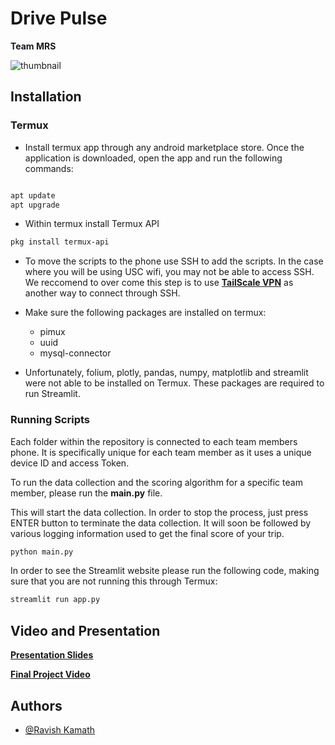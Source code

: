 # Drive Pulse 
**Team MRS**

![thumbnail](https://github.com/user-attachments/assets/58c7e5b1-9496-4c80-89c2-6db49cda360f)


## Installation

### Termux

- Install termux app through any android marketplace store. Once the application is downloaded, open the app and run the following commands:

```bash

apt update
apt upgrade
```
- Within termux install Termux API
```bash
pkg install termux-api
```

- To move the scripts to the phone use SSH to add the scripts. In the case where you will be using USC wifi, you may not be able to access SSH. We reccomend to over come this step is to use __[TailScale VPN](https://tailscale.com/download/mac)__ as another way to connect through SSH. 

- Make sure the following packages are installed on termux:
    - pimux
    - uuid
    - mysql-connector

- Unfortunately, folium, plotly, pandas, numpy, matplotlib and streamlit were not able to be installed on Termux. These packages are required to run Streamlit.


### Running Scripts
Each folder within the repository is connected to each team members phone. It is specifically unique for each team member as it uses a unique device ID and access Token. 

To run the data collection and the scoring algorithm for a specific team member, please run the **main.py** file. 

This will start the data collection. In order to stop the process, just press ENTER button to terminate the data collection. It will soon be followed by various logging information used to get the final score of your trip. 

```bash
python main.py
```
In order to see the Streamlit website please run the following code, making sure that you are not running this through Termux:

```bash
streamlit run app.py
```


## Video and Presentation

__[Presentation Slides](https://www.canva.com/design/DAGZIwU6K60/F_OpfniD33oD-INeUsfS8g/view?utm_content=DAGZIwU6K60&utm_campaign=designshare&utm_medium=link2&utm_source=uniquelinks&utlId=h22ea957d8f)__

__[Final Project Video](https://youtu.be/veGvABBuY-8)__
## Authors

- [@Ravish Kamath](https://github.com/RavishKamathStats)

